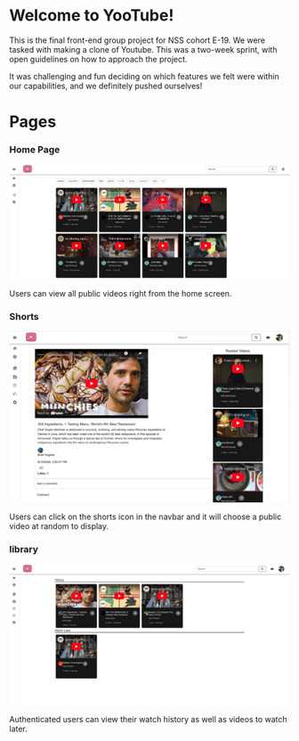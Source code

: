 # Welcome to YooTube!

This is the final front-end group project for NSS cohort E-19. We were tasked with making a clone of Youtube. This was a two-week sprint, with open guidelines on how to approach the project. 

It was challenging and fun deciding on which features we felt were within our capabilities, and we definitely pushed ourselves!

# Pages


### Home Page

![alt text](/public/Screen%20Shot%202022-08-11%20at%208.17.36%20PM.png)

Users can view all public videos right from the home screen.


### Shorts

![alt text](/public/Screen%20Shot%202022-08-11%20at%208.25.23%20PM.png)

Users can click on the shorts icon in the navbar and it will choose a public video at random to display.


### library 

![alt text](/public/Screen%20Shot%202022-08-11%20at%208.30.34%20PM.png)

Authenticated users can view their watch history as well as videos to watch later.
